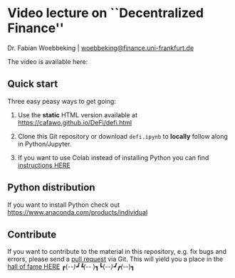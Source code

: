 # Video lecture on ``Decentralized Finance''
Dr. Fabian Woebbeking | woebbeking@finance.uni-frankfurt.de

The video is available here:



## Quick start

Three easy peasy ways to get going:



1. Use the **static** HTML version available at https://cafawo.github.io/DeFi/defi.html

3. Clone this Git repository or download ``defi.ipynb`` to **locally** follow along in Python/Jupyter.

3. If you want to use Colab instead of installing Python you can find [instructions HERE](https://colab.research.google.com/github/googlecolab/colabtools/blob/master/notebooks/colab-github-demo.ipynb)

## Python distribution

If you want to install Python check out https://www.anaconda.com/products/individual

## Contribute

If you want to contribute to the material in this repository, e.g. fix bugs and errors, please send a [pull request](https://github.com/cafawo/derivatives/pulls) via Git. This will yield you a place in the [hall of fame HERE](https://github.com/cafawo/DeFi/graphs/contributors) ┏(-_-)┛┗(-_-﻿ )┓┗(-_-)┛┏(-_-)┓
